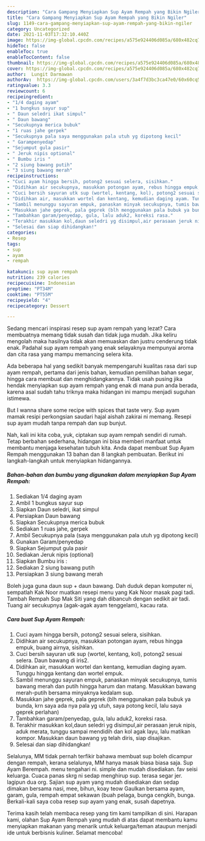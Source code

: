```yaml
---
description: "Cara Gampang Menyiapkan Sup Ayam Rempah yang Bikin Ngiler"
title: "Cara Gampang Menyiapkan Sup Ayam Rempah yang Bikin Ngiler"
slug: 1149-cara-gampang-menyiapkan-sup-ayam-rempah-yang-bikin-ngiler
category: Uncategorized
date: 2021-11-03T17:32:10.440Z
image: https://img-global.cpcdn.com/recipes/a575e924406d085a/680x482cq70/sup-ayam-rempah-foto-resep-utama.jpg
hideToc: false
enableToc: true
enableTocContent: false
thumbnail: https://img-global.cpcdn.com/recipes/a575e924406d085a/680x482cq70/sup-ayam-rempah-foto-resep-utama.jpg
cover: https://img-global.cpcdn.com/recipes/a575e924406d085a/680x482cq70/sup-ayam-rempah-foto-resep-utama.jpg
author:  Lungit Darmawan
authorAv:  https://img-global.cpcdn.com/users/3a4f7d3bc3ca47e0/60x60cq50/avatar.jpg
ratingvalue: 3.3
reviewcount: 6
recipeingredient:
- "1/4 daging ayam"
- "1 bungkus sayur sup"
- " Daun seledri ikat simpul"
- " Daun bawang"
- "Secukupnya merica bubuk"
- "1 ruas jahe gerpek"
- "Secukupnya pala saya menggunakan pala utuh yg dipotong kecil"
- " Garampenyedap"
- "Sejumput gula pasir"
- " Jeruk nipis optional"
- " Bumbu iris "
- "2 siung bawang putih"
- "3 siung bawang merah"
recipeinstructions:
- "Cuci ayam hingga bersih, potong2 sesuai selera, sisihkan."
- "Didihkan air secukupnya, masukkan potongan ayam, rebus hingga empuk, buang airnya, sisihkan."
- "Cuci bersih sayuran utk sup (wortel, kentang, kol), potong2 sesuai selera. Daun bawang di iris2."
- "Didihkan air, masukkan wortel dan kentang, kemudian daging ayam. Tunggu hingga kentang dan wortel empuk."
- "Sambil menunggu sayuran empuk, panaskan minyak secukupnya, tumis bawang merah dan putih hingga harum dan matang. Masukkan bawang merah-putih bersama minyaknya kedalam sup."
- "Masukkan jahe geprek, pala geprek (blh menggunakan pala bubuk ya bunda, krn saya ada nya pala yg utuh, saya potong kecil, lalu saya geprek perlahan)"
- "Tambahkan garam/penyedap, gula, lalu aduk2, koreksi rasa."
- "Terakhir masukkan kol,daun seledri yg disimpul,air perasaan jeruk nipis, aduk merata, tunggu sampai mendidih dan kol agak layu, lalu matikan kompor. Masukkan daun bawang yg telah diris, siap disajikan."
- "Selesai dan siap dihidangkan!"
categories:
- Resep
tags:
- sup
- ayam
- rempah

katakunci: sup ayam rempah 
nutrition: 239 calories
recipecuisine: Indonesian
preptime: "PT34M"
cooktime: "PT55M"
recipeyield: "4"
recipecategory: Dessert

---
```



Sedang mencari inspirasi resep sup ayam rempah yang lezat? Cara membuatnya memang tidak susah dan tidak juga mudah. Jika keliru mengolah maka hasilnya tidak akan memuaskan dan justru cenderung tidak enak. Padahal sup ayam rempah yang enak selayaknya mempunyai aroma dan cita rasa yang mampu memancing selera kita.


Ada beberapa hal yang sedikit banyak mempengaruhi kualitas rasa dari sup ayam rempah, pertama dari jenis bahan, kemudian pemilihan bahan segar, hingga cara membuat dan menghidangkannya. Tidak usah pusing jika hendak menyiapkan sup ayam rempah yang enak di mana pun anda berada, karena asal sudah tahu triknya maka hidangan ini mampu menjadi suguhan istimewa.

But I wanna share some recipe with spices that taste very. Sup ayam mamak resipi perkongsian saudari hajal aishah zakirai ni memang. Resepi sup ayam mudah tanpa rempah dan sup bunjut.


Nah, kali ini kita coba, yuk, ciptakan sup ayam rempah sendiri di rumah. Tetap berbahan sederhana, hidangan ini bisa memberi manfaat untuk membantu menjaga kesehatan tubuh kita. Anda dapat membuat Sup Ayam Rempah menggunakan 13 bahan dan 8 langkah pembuatan. Berikut ini langkah-langkah untuk menyiapkan hidangannya.

<!--inarticleads1-->

##### Bahan-bahan dan bumbu yang digunakan dalam menyiapkan Sup Ayam Rempah:

1. Sediakan 1/4 daging ayam
1. Ambil 1 bungkus sayur sup
1. Siapkan  Daun seledri, ikat simpul
1. Persiapkan  Daun bawang
1. Siapkan Secukupnya merica bubuk
1. Sediakan 1 ruas jahe, gerpek
1. Ambil Secukupnya pala (saya menggunakan pala utuh yg dipotong kecil)
1. Gunakan  Garam/penyedap
1. Siapkan Sejumput gula pasir
1. Sediakan  Jeruk nipis (optional)
1. Siapkan  Bumbu iris :
1. Sediakan 2 siung bawang putih
1. Persiapkan 3 siung bawang merah


Boleh juga guna daun sup + daun bawang. Dah duduk depan komputer ni, sempatlah Kak Noor muatkan resepi menu yang Kak Noor masak pagi tadi. Tambah Rempah Sup Mak Siti yang dah dibancuh dengan sedikit air tadi. Tuang air secukupnya (agak-agak ayam tenggelam), kacau rata. 

<!--inarticleads2-->

##### Cara buat Sup Ayam Rempah:

1. Cuci ayam hingga bersih, potong2 sesuai selera, sisihkan.
1. Didihkan air secukupnya, masukkan potongan ayam, rebus hingga empuk, buang airnya, sisihkan.
1. Cuci bersih sayuran utk sup (wortel, kentang, kol), potong2 sesuai selera. Daun bawang di iris2.
1. Didihkan air, masukkan wortel dan kentang, kemudian daging ayam. Tunggu hingga kentang dan wortel empuk.
1. Sambil menunggu sayuran empuk, panaskan minyak secukupnya, tumis bawang merah dan putih hingga harum dan matang. Masukkan bawang merah-putih bersama minyaknya kedalam sup.
1. Masukkan jahe geprek, pala geprek (blh menggunakan pala bubuk ya bunda, krn saya ada nya pala yg utuh, saya potong kecil, lalu saya geprek perlahan)
1. Tambahkan garam/penyedap, gula, lalu aduk2, koreksi rasa.
1. Terakhir masukkan kol,daun seledri yg disimpul,air perasaan jeruk nipis, aduk merata, tunggu sampai mendidih dan kol agak layu, lalu matikan kompor. Masukkan daun bawang yg telah diris, siap disajikan.
1. Selesai dan siap dihidangkan!

Selalunya, MM tidak pernah terfikir bahawa membuat sup boleh dicampur dengan rempah, kerana selalunya, MM hanya masak biasa biasa saja. Sup Ayam Berempah. menu tengahari ni. simple dan mudah disediakan. fav seisi keluarga. Cuaca panas skrg ni sedap menghirup sup. terasa segar jer. lagipun dua org. Sajian sup ayam yang mudah disediakan dan sedap dimakan bersama nasi, mee, bihun, koay teow Gaulkan bersama ayam, garam, gula, rempah empat sekawan (buah pelaga, bunga cengkih, bunga. Berkali-kali saya coba resep sup ayam yang enak, susah dapetnya. 

Terima kasih telah membaca resep yang tim kami tampilkan di sini. Harapan kami, olahan Sup Ayam Rempah yang mudah di atas dapat membantu kamu menyiapkan makanan yang menarik untuk keluarga/teman ataupun menjadi ide untuk berbisnis kuliner. Selamat mencoba!
